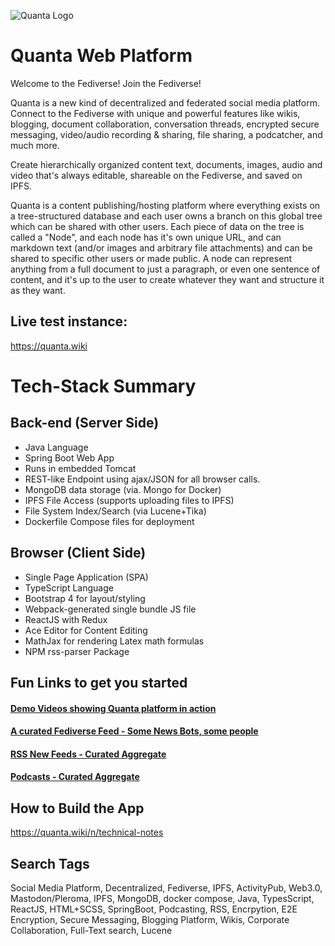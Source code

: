 ![Quanta Logo](https://quanta.wiki/images/eagle-logo-250px-tr.jpg)

# Quanta Web Platform

Welcome to the Fediverse! Join the Fediverse!

Quanta is a new kind of decentralized and federated social media platform. Connect to the Fediverse with unique and powerful features like wikis, blogging, document collaboration, conversation threads, encrypted secure messaging, video/audio recording & sharing, file sharing, a podcatcher, and much more.

Create hierarchically organized content text, documents, images, audio and video that's always editable, shareable on the Fediverse, and saved on IPFS.

Quanta is a content publishing/hosting platform where everything exists on a tree-structured database and each user owns a branch on this global tree which can be shared with other users. Each piece of data on the tree is called a "Node", and each node has it's own unique URL, and can markdown text (and/or images and arbitrary file attachments) and can be shared to specific other users or made public. A node can represent anything from a full document to just a paragraph, or even one sentence of content, and it's up to the user to create whatever they want and structure it as they want.

## Live test instance:

https://quanta.wiki

# Tech-Stack Summary

## Back-end (Server Side)

* Java Language
* Spring Boot Web App
* Runs in embedded Tomcat
* REST-like Endpoint using ajax/JSON for all browser calls.
* MongoDB data storage (via. Mongo for Docker)
* IPFS File Access (supports uploading files to IPFS)
* File System Index/Search (via Lucene+Tika)
* Dockerfile Compose files for deployment

## Browser (Client Side)

* Single Page Application (SPA)
* TypeScript Language
* Bootstrap 4 for layout/styling
* Webpack-generated single bundle JS file
* ReactJS with Redux 
* Ace Editor for Content Editing
* MathJax for rendering Latex math formulas
* NPM rss-parser Package

## Fun Links to get you started

#### [Demo Videos showing Quanta platform in action](https://quanta.wiki/n/screencast)

#### [A curated Fediverse Feed - Some News Bots, some people](https://quanta.wiki/app?tab=feed)

#### [RSS New Feeds - Curated Aggregate](https://quanta.wiki/n/news)

#### [Podcasts - Curated Aggregate](https://quanta.wiki/n/podcasts)

## How to Build the App

https://quanta.wiki/n/technical-notes

## Search Tags

Social Media Platform, Decentralized, Fediverse, IPFS, ActivityPub, Web3.0, Mastodon/Pleroma, IPFS, MongoDB, docker compose, Java, TypesScript, ReactJS, HTML+SCSS, SpringBoot, Podcasting, RSS, Encrpytion, E2E Encryption, Secure Messaging, Blogging Platform, Wikis, Corporate Collaboration, Full-Text search, Lucene